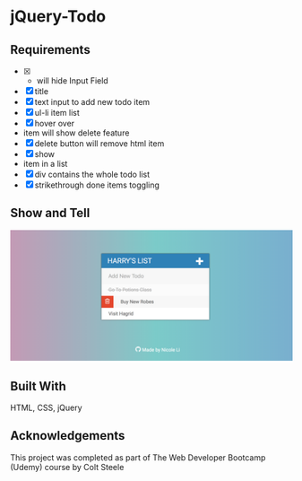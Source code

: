 # jQuery-Todo

## Requirements
- [x] + will hide Input Field
- [x] title
- [x] text input to add new todo item
- [x] ul-li item list
- [x] hover over <li> item will show delete feature
- [x] delete button <span> will remove html item
- [x] show <li> item in a list
- [x] div contains the whole todo list
- [x] strikethrough done items toggling

## Show and Tell
![todo list](todo.png)

## Built With
HTML, CSS, jQuery

## Acknowledgements
This project was completed as part of The Web Developer Bootcamp (Udemy) course by Colt Steele
